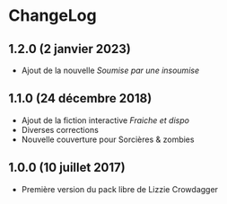 ChangeLog
===========
1.2.0 (2 janvier 2023)
----------------------------
* Ajout de la nouvelle *Soumise par une insoumise*


1.1.0 (24 décembre 2018)
------------------------------
* Ajout de la fiction interactive *Fraiche et dispo*
* Diverses corrections
* Nouvelle couverture pour Sorcières & zombies

1.0.0 (10 juillet 2017)
---------------------------
* Première version du pack libre de Lizzie Crowdagger
